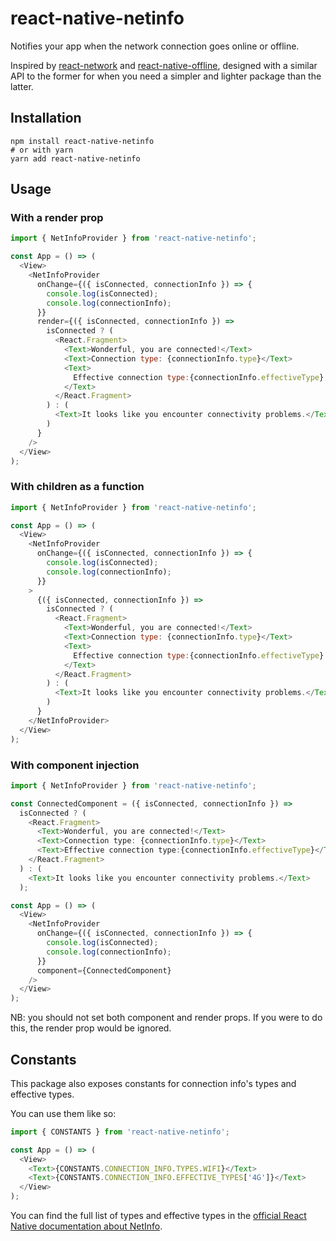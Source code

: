 # react-native-netinfo

Notifies your app when the network connection goes online or offline.

Inspired by [react-network](https://github.com/ReactTraining/react-network) and [react-native-offline](https://github.com/rauliyohmc/react-native-offline), designed with a similar API to the former for when you need a simpler and lighter package than the latter.

## Installation

```
npm install react-native-netinfo
# or with yarn
yarn add react-native-netinfo
```

## Usage

### With a render prop

```js
import { NetInfoProvider } from 'react-native-netinfo';

const App = () => (
  <View>
    <NetInfoProvider
      onChange={({ isConnected, connectionInfo }) => {
        console.log(isConnected);
        console.log(connectionInfo);
      }}
      render={({ isConnected, connectionInfo }) =>
        isConnected ? (
          <React.Fragment>
            <Text>Wonderful, you are connected!</Text>
            <Text>Connection type: {connectionInfo.type}</Text>
            <Text>
              Effective connection type:{connectionInfo.effectiveType}
            </Text>
          </React.Fragment>
        ) : (
          <Text>It looks like you encounter connectivity problems.</Text>
        )
      }
    />
  </View>
);
```

### With children as a function

```js
import { NetInfoProvider } from 'react-native-netinfo';

const App = () => (
  <View>
    <NetInfoProvider
      onChange={({ isConnected, connectionInfo }) => {
        console.log(isConnected);
        console.log(connectionInfo);
      }}
    >
      {({ isConnected, connectionInfo }) =>
        isConnected ? (
          <React.Fragment>
            <Text>Wonderful, you are connected!</Text>
            <Text>Connection type: {connectionInfo.type}</Text>
            <Text>
              Effective connection type:{connectionInfo.effectiveType}
            </Text>
          </React.Fragment>
        ) : (
          <Text>It looks like you encounter connectivity problems.</Text>
        )
      }
    </NetInfoProvider>
  </View>
);
```

### With component injection

```js
import { NetInfoProvider } from 'react-native-netinfo';

const ConnectedComponent = ({ isConnected, connectionInfo }) =>
  isConnected ? (
    <React.Fragment>
      <Text>Wonderful, you are connected!</Text>
      <Text>Connection type: {connectionInfo.type}</Text>
      <Text>Effective connection type:{connectionInfo.effectiveType}</Text>
    </React.Fragment>
  ) : (
    <Text>It looks like you encounter connectivity problems.</Text>
  );

const App = () => (
  <View>
    <NetInfoProvider
      onChange={({ isConnected, connectionInfo }) => {
        console.log(isConnected);
        console.log(connectionInfo);
      }}
      component={ConnectedComponent}
    />
  </View>
);
```

NB: you should not set both component and render props. If you were to do this, the render prop would be ignored.

## Constants

This package also exposes constants for connection info's types and effective types.

You can use them like so:

```js
import { CONSTANTS } from 'react-native-netinfo';

const App = () => (
  <View>
    <Text>{CONSTANTS.CONNECTION_INFO.TYPES.WIFI}</Text>
    <Text>{CONSTANTS.CONNECTION_INFO.EFFECTIVE_TYPES['4G']}</Text>
  </View>
);
```

You can find the full list of types and effective types in the [official React Native documentation about NetInfo](https://facebook.github.io/react-native/docs/netinfo.html#connectiontype-enum).
